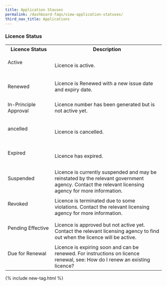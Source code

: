 ```yaml
---
title: Application Stauses
permalink: /dashboard-faqs/view-application-statuses/
third_nav_title: Applications
---
```


### Licence Status

<table>
<tr>
<th style='width: 30%;'><b>Licence Status</b></th>
<th style='width: auto;'><b>Description</b></th>
</tr>
<tr>
<td><p id="status-border" class="green">Active</p><br></td>
<td>Licence is active.</td>
</tr>
<tr>
<td><p id="status-border" class="green">Renewed</ap><br></td>
<td>Licence is Renewed with a new issue date and expiry date.</td>
</tr>
<tr>
<td><p id="status-border" class="green">In-Principle Approval</ap><br></td>
<td>Licence number has been generated but is not active yet.</td>
</tr>
<tr>
<td><p id="status-border" class="green">ancelled</p><br></td>
<td>Licence is cancelled.</td>
</tr>
<tr>
<td><p id="status-border" class="green">Expired</p><br></td>
<td>Licence has expired.</td>
</tr>
<tr>
<td><p id="status-border" class="green">Suspended</p><br></td>
<td>Licence is currently suspended and may be reinstated by the relevant government agency. Contact the relevant licensing agency for more information.</td>
</tr>
<tr>
<td><p id="status-border" class="green">Revoked</p><br></td>
<td>Licence is terminated due to some violations. Contact the relevant licensing agency for more information.</td>
</tr>
<tr>
<td><p id="status-border" class="green">Pending Effective</p><br></td>
<td>Licence is approved but not active yet. Contact the relevant licensing agency to find out when the licence will be active.</td>
</tr>
<tr>
<td><p id="status-border" class="green">Due for Renewal</p><br></td>
<td>Licence is expiring soon and can be renewed. For instructions on licence renewal, see: How do I renew an existing licence?</td>
</tr>
</table>

{% include new-tag.html %}